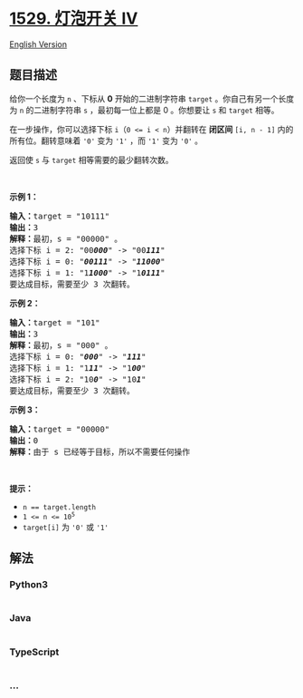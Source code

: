 # [1529. 灯泡开关 IV](https://leetcode-cn.com/problems/minimum-suffix-flips)

[English Version](/solution/1500-1599/1529.Minimum%20Suffix%20Flips/README_EN.md)

## 题目描述

<!-- 这里写题目描述 -->

<p>给你一个长度为 <code>n</code> 、下标从 <strong>0</strong> 开始的二进制字符串 <code>target</code> 。你自己有另一个长度为 <code>n</code> 的二进制字符串 <code>s</code> ，最初每一位上都是 0 。你想要让 <code>s</code> 和 <code>target</code> 相等。</p>

<p>在一步操作，你可以选择下标 <code>i</code>（<code>0 &lt;= i &lt; n</code>）并翻转在 <strong>闭区间</strong> <code>[i, n - 1]</code> 内的所有位。翻转意味着 <code>'0'</code> 变为 <code>'1'</code> ，而 <code>'1'</code> 变为 <code>'0'</code> 。</p>

<div class="original__bRMd">
<div>
<p>返回使<em> </em><code>s</code><em> </em>与<em> </em><code>target</code> 相等需要的最少翻转次数。</p>

<p>&nbsp;</p>

<p><strong>示例 1：</strong></p>

<pre>
<strong>输入：</strong>target = "10111"
<strong>输出：</strong>3
<strong>解释：</strong>最初，s = "00000" 。
选择下标 i = 2: "00<em><strong>000</strong></em>" -&gt; "00<em><strong>111</strong></em>"
选择下标 i = 0: "<em><strong>00111</strong></em>" -&gt; "<em><strong>11000</strong></em>"
选择下标 i = 1: "1<em><strong>1000</strong></em>" -&gt; "1<em><strong>0111</strong></em>"
要达成目标，需要至少 3 次翻转。
</pre>

<p><strong>示例 2：</strong></p>

<pre>
<strong>输入：</strong>target = "101"
<strong>输出：</strong>3
<strong>解释：</strong>最初，s = "000" 。
选择下标 i = 0: "<em><strong>000</strong></em>" -&gt; "<em><strong>111</strong></em>"
选择下标 i = 1: "1<em><strong>11</strong></em>" -&gt; "1<em><strong>00</strong></em>"
选择下标 i = 2: "10<em><strong>0</strong></em>" -&gt; "10<em><strong>1</strong></em>"
要达成目标，需要至少 3 次翻转。
</pre>

<p><strong>示例 3：</strong></p>

<pre>
<strong>输入：</strong>target = "00000"
<strong>输出：</strong>0
<strong>解释：</strong>由于 s 已经等于目标，所以不需要任何操作
</pre>
</div>
</div>

<p>&nbsp;</p>

<p><strong>提示：</strong></p>

<ul>
	<li><code>n == target.length</code></li>
	<li><code>1 &lt;= n &lt;= 10<sup>5</sup></code></li>
	<li><code>target[i]</code> 为 <code>'0'</code> 或 <code>'1'</code></li>
</ul>

## 解法

<!-- 这里可写通用的实现逻辑 -->

<!-- tabs:start -->

### **Python3**

<!-- 这里可写当前语言的特殊实现逻辑 -->

```python

```

### **Java**

<!-- 这里可写当前语言的特殊实现逻辑 -->

```java

```

### **TypeScript**

<!-- 这里可写当前语言的特殊实现逻辑 -->

```ts

```

### **...**

```

```

<!-- tabs:end -->
